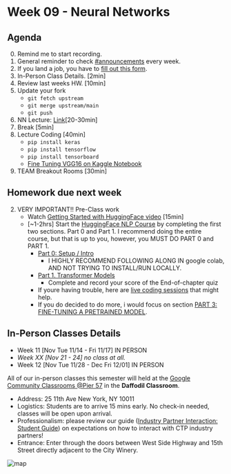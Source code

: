 # Week 09 - Neural Networks


## Agenda
0. Remind me to start recording. 
1. General reminder to check [#announcements](https://ctp2023.slack.com/archives/C05E6G6A0F3/p1698238800734259) every week. 
2. If you land a job, you have to [fill out this form](https://forms.gle/iCHvMDLAvvdJYRpd7).  
3. In-Person Class Details. [2min]
4. Review last weeks HW. [10min]
5. Update your fork
    * `git fetch upstream`
    * `git merge upstream/main`
    * `git push`
6. NN Lecture: [Link](https://docs.google.com/presentation/d/1TG4VIZXDs6tV-_6rHp42mn_hB0GA17KLtKpuBlLISqg/edit#slide=id.gd0172c51b2_0_0)[20-30min]
7. Break [5min]
8. Lecture Coding [40min]
   * `pip install keras`
   * `pip install tensorflow`
   * `pip install tensorboard`
   * [Fine Tuning VGG16 on Kaggle Notebook](https://www.kaggle.com/carlosezmez/cnn-cuny-tech-prep/edit)
9. TEAM Breakout Rooms [30min]

## Homework due next week 
2. VERY IMPORTANT!! Pre-Class work 
	* Watch [Getting Started with HuggingFace video](https://www.youtube.com/watch?v=QEaBAZQCtwE&ab_channel=AssemblyAI) [15min]
	* [~1-2hrs] Start the [HuggingFace NLP Course](https://huggingface.co/learn/nlp-course/chapter0/1?fw=pt) by completing the first two sections.  Part 0 and Part 1. I recommend doing the entire course, but that is up to you, however, you MUST DO PART 0 and PART 1.  
		* [Part 0: Setup / Intro](https://huggingface.co/learn/nlp-course/chapter0/1?fw=pt)
			* I HIGHLY RECOMMEND FOLLOWING ALONG IN google colab, AND NOT TRYING TO INSTALL/RUN LOCALLY.
		* [Part 1. Transformer Models](https://huggingface.co/learn/nlp-course/chapter1/1?fw=pt)
			* Complete and record your score of the End-of-chapter quiz
		* If youre having trouble, here are [live coding sessions](https://huggingface.co/learn/nlp-course/events/1?fw=pt) that might help.
		* If you do decided to do more, i would focus on section [PART 3: FINE-TUNING A PRETRAINED MODEL](https://huggingface.co/learn/nlp-course/chapter3/1?fw=pt). 

## In-Person Classes Details
* Week 11 [Nov Tue 11/14 - Fri 11/17] IN PERSON
* _Week XX [Nov 21 - 24] no class at all._
* Week 12 [Nov Tue 11/28 - Dec Fri 12/01] IN PERSON

All of our in-person classes this semester will held at the [Google Community Classrooms @Pier 57](https://pier57nyc.com/community-spaces/community-classrooms/) in the **Daffodil Classroom**.
- Address: 25 11th Ave New York, NY 10011
- Logistics: Students are to arrive 15 mins early.  No check-in needed, classes will be open upon arrival.
- Professionalism: please review our guide ([Industry Partner Interaction: Student Guide](https://docs.google.com/document/d/1_2c9joKkfP4RYM6_tIwWp8ngyeyndDxvVQFMFu0AN4w/edit)) on expectations on how to interact with CTP industry partners!
- Entrance: Enter through the doors between West Side Highway and 15th Street directly adjacent to the City Winery.

![map](../Week-07-Decision-Trees-n-RandomForest/data/Pier-57-Map.png)



